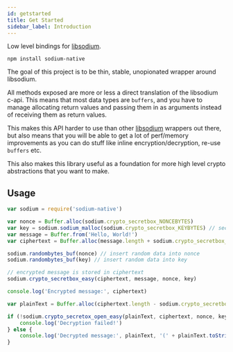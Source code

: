 ```yaml
---
id: getstarted
title: Get Started
sidebar_label: Introduction
---
```


Low level bindings for [libsodium](https://github.com/jedisct1/libsodium).

`npm install sodium-native`

The goal of this project is to be thin, stable, unopionated wrapper around libsodium.

All methods exposed are more or less a direct translation of the libsodium c-api. This means that most data types are `buffers`, and you have to manage allocating return values and passing them in as arguments instead of receiving them as return values.

This makes this API harder to use than other [libsodium](https://github.com/jedisct1/libsodium) wrappers out there, but also means that you will be able to get a lot of perf/memory improvements as you can do stuff like inline encryption/decryption, re-use `buffers` etc.

This also makes this library useful as a foundation for more high level crypto abstractions that you want to make.

## Usage

``` js
var sodium = require('sodium-native')

var nonce = Buffer.alloc(sodium.crypto_secretbox_NONCEBYTES)
var key = sodium.sodium_malloc(sodium.crypto_secretbox_KEYBYTES) // secure buffer
var message = Buffer.from('Hello, World!')
var ciphertext = Buffer.alloc(message.length + sodium.crypto_secretbox_MACBYTES)

sodium.randombytes_buf(nonce) // insert random data into nonce
sodium.randombytes_buf(key) // insert random data into key

// encrypted message is stored in ciphertext
sodium.crypto_secretbox_easy(ciphertext, message, nonce, key)

console.log('Encrypted message:', ciphertext)

var plainText = Buffer.alloc(ciphertext.length - sodium.crypto_secretbox_MACBYTES)

if (!sodium.crypto_secretox_open_easy(plainText, ciphertext, nonce, key)) {
    console.log('Decryption failed!')
} else {
    console.log('Decrypted message:', plainText, '(' + plainText.toString() + ')')
}
```

